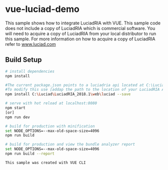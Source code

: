 # vue-luciad-demo

This sample shows how to integrate LuciadRIA with VUE.
This sample code does not include a copy of LuciadRIA which is commercial software. 
You will need to acquire a copy of LuciadRIA from your local distributor to run this sample.  For more information on how to acquire a copy of LuciadRIA refer to www.luciad.com

## Build Setup

``` bash
# install dependencies
npm install

#The current package.json points to a luciadria api located at C:\Luciad\LuciadRIA_2018.1\web\luciad
#To modify this use [addap the path to the location of your LuciadRIA API]
npm install C:\Luciad\LuciadRIA_2018.1\web\luciad --save

# serve with hot reload at localhost:8080
npm start
[or]
npm run dev

# build for production with minification
set NODE_OPTIONS=--max-old-space-size=4096
npm run build

# build for production and view the bundle analyzer report
set NODE_OPTIONS=--max-old-space-size=4096
npm run build --report

This sample was created with VUE CLI

